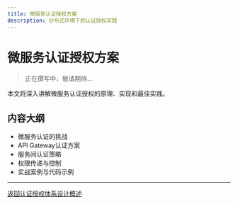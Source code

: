 ```yaml
---
title: 微服务认证授权方案
description: 分布式环境下的认证授权实践
---
```


# 微服务认证授权方案

> 正在撰写中，敬请期待...

本文将深入讲解微服务认证授权的原理、实现和最佳实践。

## 内容大纲

- 微服务认证的挑战
- API Gateway认证方案
- 服务间认证策略
- 权限传递与控制
- 实战案例与代码示例

---

[返回认证授权体系设计概述](/tutorials/architecture/security/auth-system/)

